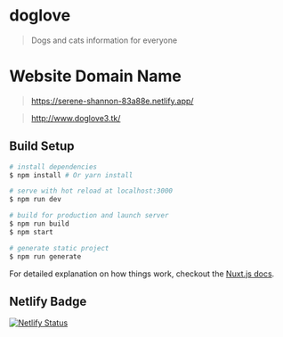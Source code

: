 # doglove

> Dogs and cats information for everyone

# Website Domain Name
> https://serene-shannon-83a88e.netlify.app/

> http://www.doglove3.tk/

## Build Setup

``` bash
# install dependencies
$ npm install # Or yarn install

# serve with hot reload at localhost:3000
$ npm run dev

# build for production and launch server
$ npm run build
$ npm start

# generate static project
$ npm run generate
```

For detailed explanation on how things work, checkout the [Nuxt.js docs](https://github.com/nuxt/nuxt.js).

## Netlify Badge
[![Netlify Status](https://api.netlify.com/api/v1/badges/336445d5-47e1-433a-aafb-3558b58a4775/deploy-status)](https://app.netlify.com/sites/serene-shannon-83a88e/deploys)